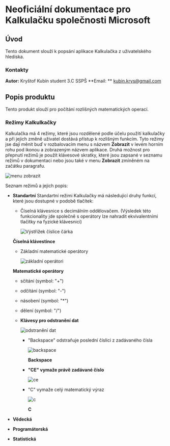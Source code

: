# Neoficiální dokumentace pro Kalkulačku společnosti Microsoft

## Úvod
Tento dokument slouží k popsání aplikace Kalkulačka z uživatelského hlediska.

### Kontakty
**Autor:** Kryštof Kubín student 3.C SSPŠ
**Email: ** kubin.krys@gmail.com

## Popis produktu
Tento produkt slouží pro počítání rozlišných matematických operací.


### Režimy Kalkulkačky
Kalkulačka má 4 režimy, které jsou rozdělené podle účelu použití kalkulačky a při jejich změně uživatel dostává přístup k rozlišným funkcím.
Tyto režimy jse dají měnit buď v rozbalovacím menu s názvem **Zobrazit** v levém horním rohu pod ikonou a zobrazeným názvem aplikace. Druhá možnost pro přepnutí režimů je použít klávesové skratky, které jsou zapsané v seznamu režimů v dokumentaci nebo jsou také v menu **Zobrazit** zmíněném na začátku paragrafu.

   ![menu zobrazit](https://github.com/Krbin/test/assets/115635885/3dfafa35-f7f2-4877-95ef-b21a4c7428c3)


Seznam režimů a jejich popis:
 * **Standartní**
   Standartní režimi Kalkulačky má následující druhy funkcí, které jsou dostupné v podobě tlačítek:
   
   * Číselná klávesnice s decimálním oddělovačem. (Výsledek této funkcionality jde společně s operátory lze nahradit ekvivalentními tlačítky na fyzické klávesnici)
   
       ![Výstřižek číslice čárka](https://github.com/Krbin/test/assets/115635885/90063aed-4155-4568-9a28-ad9ddf04ca21)
     
    **Číselná klávestince**

   * Základní matematické operátory

        ![základní operátori](https://github.com/Krbin/test/assets/115635885/7437f520-669b-4e69-b8b1-a379a28bf4b0)
     
    **Matematické operátory**

     * sčítání (symbol: "+")
     * odčítání  (symbol: "-")
     * násobení  (symbol: "*")
     * dělení (symbol: "/")



   * **Klávesy pro odstranění dat**

        ![odstranění dat](https://github.com/Krbin/test/assets/115635885/75c3ae3f-7daa-4fd5-9fd4-34b87fe0d050)
     

      * "Backspace" odstraňuje poslední číslici z zadávaného čísla
    
        ![backspace](https://github.com/Krbin/test/assets/115635885/98859a32-4847-42cb-9915-0d2b258dc913)
        
        **Backspace**

      * **"CE" vymaže právě zadávané číslo**
        
        ![ce](https://github.com/Krbin/test/assets/115635885/a8147d84-6554-4603-9506-f3ec6591d2da)
        


      * "C" vymaže celý matematický výraz
          
        ![c](https://github.com/Krbin/test/assets/115635885/d7e3532b-2a6e-4bc8-8bfa-bf0c4c54568f)
   
        **C**

 * **Vědecká**
 * **Programátorská**
 * **Statistická**


